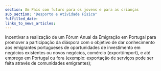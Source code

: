 ```yaml
---
section: Um País com futuro para os jovens e para as crianças
sub_section: "Desporto e Atividade Física"
fulfilled_date:
links_to_news_articles:
---
```


Incentivar a realização de um Fórum Anual da Emigração em Portugal para promover a participação da diáspora com o objetivo de dar conhecimento aos emigrantes portugueses de oportunidades de investimento em negócios existentes ou novos negócios, comércio (export/import), e até emprego em Portugal ou fora (exemplo: exportação de serviços pode ser feita através de comunidades emigrantes);